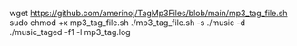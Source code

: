 wget https://github.com/amerinoj/TagMp3Files/blob/main/mp3_tag_file.sh
sudo chmod +x mp3_tag_file.sh
./mp3_tag_file.sh -s ./music -d ./music_taged -f1 -l mp3_tag.log

